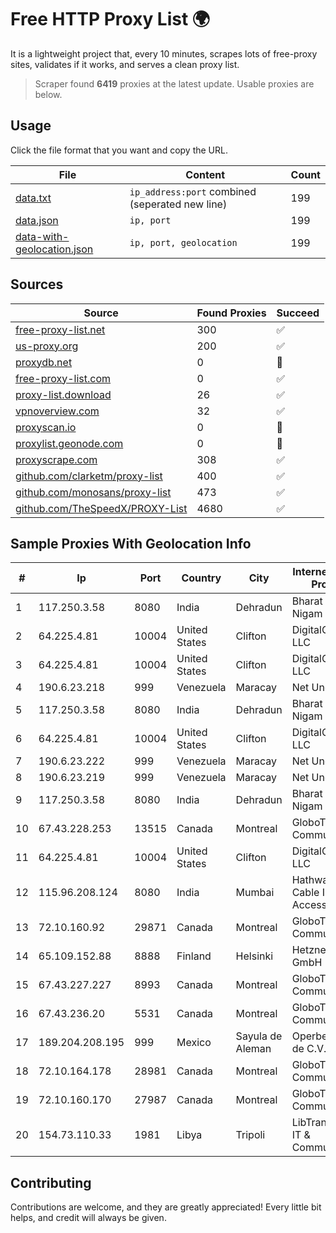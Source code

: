 
# Free HTTP Proxy List 🌍

It is a lightweight project that, every 10 minutes, scrapes lots of free-proxy sites, validates if it works, and serves a clean proxy list.


> Scraper found **6419** proxies at the latest update. Usable proxies are below.

## Usage

Click the file format that you want and copy the URL.


|File|Content|Count|
|----|-------|-----|
|[data.txt](https://raw.githubusercontent.com/themiralay/Proxy-List-World/master/data.txt)|`ip_address:port` combined (seperated new line)|199|
|[data.json](https://raw.githubusercontent.com/themiralay/Proxy-List-World/master/data.json)|`ip, port`|199|
|[data-with-geolocation.json](https://raw.githubusercontent.com/themiralay/Proxy-List-World/master/data-with-geolocation.json)|`ip, port, geolocation`|199|

## Sources

|Source|Found Proxies|Succeed|
|------|-------------|-------|
|[free-proxy-list.net](https://free-proxy-list.net)|300|✅|
|[us-proxy.org](https://www.us-proxy.org)|200|✅|
|[proxydb.net](http://proxydb.net)|0|🚫|
|[free-proxy-list.com](https://free-proxy-list.com/?page=&port=&type%5B%5D=http&type%5B%5D=https&up_time=0&search=Search)|0|✅|
|[proxy-list.download](https://www.proxy-list.download/HTTP)|26|✅|
|[vpnoverview.com](https://vpnoverview.com/privacy/anonymous-browsing/free-proxy-servers)|32|✅|
|[proxyscan.io](https://www.proxyscan.io)|0|🚫|
|[proxylist.geonode.com](https://proxylist.geonode.com/api/proxy-list?limit=300&page=1&sort_by=lastChecked&sort_type=desc&protocols=http,https)|0|🚫|
|[proxyscrape.com](https://api.proxyscrape.com/v2/?request=displayproxies&protocol=http&timeout=10000&country=all&ssl=all&anonymity=all)|308|✅|
|[github.com/clarketm/proxy-list](https://raw.githubusercontent.com/clarketm/proxy-list/master/proxy-list-raw.txt)|400|✅|
|[github.com/monosans/proxy-list](https://raw.githubusercontent.com/monosans/proxy-list/main/proxies/http.txt)|473|✅|
|[github.com/TheSpeedX/PROXY-List](https://raw.githubusercontent.com/TheSpeedX/PROXY-List/master/http.txt)|4680|✅|


## Sample Proxies With Geolocation Info

|#|Ip|Port|Country|City|Internet Service Provider|
|-|--|----|-------|----|-------------------------|
|1|117.250.3.58|8080|India|Dehradun|Bharat Sanchar Nigam Ltd|
|2|64.225.4.81|10004|United States|Clifton|DigitalOcean, LLC|
|3|64.225.4.81|10004|United States|Clifton|DigitalOcean, LLC|
|4|190.6.23.218|999|Venezuela|Maracay|Net Uno|
|5|117.250.3.58|8080|India|Dehradun|Bharat Sanchar Nigam Ltd|
|6|64.225.4.81|10004|United States|Clifton|DigitalOcean, LLC|
|7|190.6.23.222|999|Venezuela|Maracay|Net Uno|
|8|190.6.23.219|999|Venezuela|Maracay|Net Uno|
|9|117.250.3.58|8080|India|Dehradun|Bharat Sanchar Nigam Ltd|
|10|67.43.228.253|13515|Canada|Montreal|GloboTech Communications|
|11|64.225.4.81|10004|United States|Clifton|DigitalOcean, LLC|
|12|115.96.208.124|8080|India|Mumbai|Hathway IP over Cable Internet Access|
|13|72.10.160.92|29871|Canada|Montreal|GloboTech Communications|
|14|65.109.152.88|8888|Finland|Helsinki|Hetzner Online GmbH|
|15|67.43.227.227|8993|Canada|Montreal|GloboTech Communications|
|16|67.43.236.20|5531|Canada|Montreal|GloboTech Communications|
|17|189.204.208.195|999|Mexico|Sayula de Aleman|Operbes, S.A. de C.V.|
|18|72.10.164.178|28981|Canada|Montreal|GloboTech Communications|
|19|72.10.160.170|27987|Canada|Montreal|GloboTech Communications|
|20|154.73.110.33|1981|Libya|Tripoli|LibTrans-Sahara IT & Communication|



## Contributing

Contributions are welcome, and they are greatly appreciated! Every
little bit helps, and credit will always be given.

